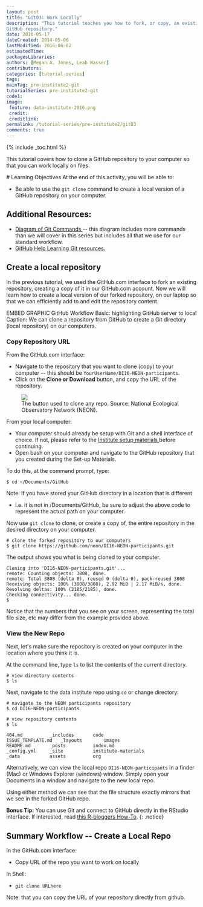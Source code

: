 ```yaml
---
layout: post
title: "Git03: Work Locally"
description: "This tutorial teaches you how to fork, or copy, an existing
GitHub repository."
date: 2016-05-17
dateCreated: 2014-05-06
lastModified: 2016-06-02
estimatedTime:
packagesLibraries:
authors: [Megan A. Jones, Leah Wasser]
contributors:
categories: [tutorial-series]
tags:
mainTag: pre-institute2-git
tutorialSeries: pre-institute2-git
code1:
image:
 feature: data-institute-2016.png
 credit:
 creditlink:
permalink: /tutorial-series/pre-institute2/git03
comments: true
---
```


{% include _toc.html %}

This tutorial covers how to clone a GitHub repository to your computer so
that you can work locally on files.

<div id="objectives" markdown="1">
# Learning Objectives
At the end of this activity, you will be able to:

* Be able to use the `git clone` command to create a local version of a GitHub
repository on your computer.

## Additional Resources:

* <a href="http://rogerdudler.github.io/git-guide/files/git_cheat_sheet.pdf" target="_blank"> Diagram of Git Commands </a>
-- this diagram includes more commands than we will cover in this series but 
includes all that we use for our standard workflow.
* <a href="https://help.github.com/articles/good-resources-for-learning-git-and-github/" target="_blank"> GitHub Help Learning Git resources.</a>

</div>

## Create a local repository
In the previous tutorial, we used the GitHub.com interface to fork an existing
repository, creating a copy of it in our GitHub.com account. Now we will learn how to create a
local version of our forked repository, on our laptop so that we can efficiently
add to and edit the repository content.

EMBED GRAPHIC GitHub Workflow Basic: highlighting GitHub server to local
Caption: We can clone a repository from GitHub to create a Git directory
(local repository) on our computers.


### Copy Repository URL

From the GitHub.com interface:

* Navigate to the repository that you want to clone (copy) to your computer --
this should be `YourUserName/DI16-NEON-participants`.  
* Click on the **Clone or Download** button, and copy the URL of the repository.

 <figure>
	<a href="{{ site.baseurl }}/images/pre-institute-content/pre-institute2-git/Git-ForkScreenshot-clone.png">
	<img src="{{ site.baseurl }}/images/pre-institute-content/pre-institute2-git/Git-ForkScreenshot-clone.png"></a>
	<figcaption> The button used to clone any repo. 
	Source: National Ecological Observatory Network (NEON).  
	</figcaption>
</figure>


From your local computer:

* Your computer should already be setup with Git and a shell interface of choice.
If not, please refer to the
<a href="{{ site.baseurl}}/tutorial-series/pre-institute0/ " target="_blank"> Institute setup materials </a>
before continuing.
* Open bash on your computer and navigate to the GitHub repository that you created
during the Set-up Materials.

To do this, at the command prompt, type:

    $ cd ~/Documents/GitHub

Note: If you have stored your GitHub directory in a location that is different 
- i.e. it is not in /Documents/GitHub, be sure to adjust the above code to 
represent the actual path on your computer.

Now use `git clone` to clone, or create a copy of, the entire repository in the
desired directory on your computer.


    # clone the forked repository to our computers
    $ git clone https://github.com/neon/DI16-NEON-participants.git

The output shows you what is being cloned to your computer.


    Cloning into 'DI16-NEON-participants.git'...
    remote: Counting objects: 3808, done.
    remote: Total 3808 (delta 0), reused 0 (delta 0), pack-reused 3808
    Receiving objects: 100% (3808/3808), 2.92 MiB | 2.17 MiB/s, done.
    Resolving deltas: 100% (2185/2185), done.
    Checking connectivity... done.
    $

Notice that the numbers that you see on your screen, representing the total file
size, etc may differ from the example provided above.

### View the New Repo

Next, let's make sure the repository is created on your
computer in the location where you think it is.

At the command line, type `ls` to list the contents of the current
directory.

    # view directory contents
    $ ls

Next, navigate to the data institute repo using `cd` or change directory:

    # navigate to the NEON participants repository
    $ cd DI16-NEON-participants

    # view repository contents
    $ ls

    404.md			_includes		code
    ISSUE_TEMPLATE.md	_layouts		images
    README.md		_posts			index.md
    _config.yml		_site			institute-materials
    _data			assets			org

Alternatively, we can view the local repo `DI16-NEON-participants` in a finder (Mac)
or Windows Explorer (windows) window. Simply open your Documents in a window and
navigate to the new local repo.

Using either method we can see that the file structure exactly mirrors that we
see in the forked GitHub repo.  


<i class="fa fa-star"></i> **Bonus Tip:** You can use Git and connect to GitHub
directly in the RStudio interface. If interested, read
<a href="http://www.r-bloggers.com/rstudio-and-github/" target="_blank">this R-bloggers How-To</a>.
{: .notice}

## Summary Workflow -- Create a Local Repo

In the GitHub.com interface:

* Copy URL of the repo you want to work on locally

In Shell:

* `git clone URLhere`

Note: that you can copy the URL of your repository directly from github.

